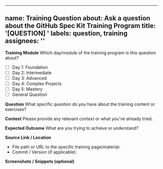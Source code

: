 

---
name: Training Question
about: Ask a question about the GitHub Spec Kit Training Program
title: '[QUESTION] '
labels: question, training
assignees: ''
---

**Training Module**
Which day/module of the training program is this question about?
- [ ] Day 1: Foundation
- [ ] Day 2: Intermediate
- [ ] Day 3: Advanced
- [ ] Day 4: Complex Projects
- [ ] Day 5: Mastery
- [ ] General Question

**Question**
What specific question do you have about the training content or exercises?

**Context**
Please provide any relevant context or what you've already tried.

**Expected Outcome**
What are you trying to achieve or understand?

**Source Link / Location**
- File path or URL to the specific training page/material:
- Commit / Version (if applicable):

**Screenshots / Snippets (optional)**
<!-- Paste or drag here -->
